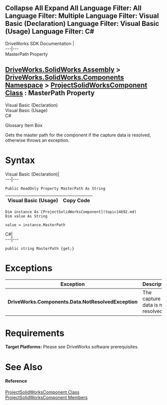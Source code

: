 Collapse All Expand All Language Filter: All  Language Filter: Multiple  Language Filter: Visual Basic (Declaration) Language Filter: Visual Basic (Usage) Language Filter: C#  
---  
DriveWorks SDK Documentation  |   
---|---  
MasterPath Property   
  
[DriveWorks.SolidWorks Assembly](topic13342.md) > [DriveWorks.SolidWorks.Components Namespace](topic13925.md) > [ProjectSolidWorksComponent Class](topic14692.md) : MasterPath Property  
---  
  
Visual Basic (Declaration)    
Visual Basic (Usage)    
C# 

Glossary Item Box

Gets the master path for the component if the capture data is resolved, otherwise throws an exception. 

# Syntax

Visual Basic (Declaration)|   
---|---  
      
    
    Public ReadOnly Property MasterPath As String  
  
Visual Basic (Usage)| Copy Code  
---|---  
      
    
    Dim instance As [ProjectSolidWorksComponent](topic14692.md)
    Dim value As String
     
    value = instance.MasterPath  
  
C#|   
---|---  
      
    
    public string MasterPath {get;}  
  
# Exceptions

Exception| Description  
---|---  
**DriveWorks.Components.Data.NotResolvedException**|  The capture data is not resolved.  
  
# Requirements

**Target Platforms:** Please see DriveWorks software prerequisites.

# See Also

#### Reference

[ProjectSolidWorksComponent Class](topic14692.md)   
[ProjectSolidWorksComponent Members](topic14693.md)


